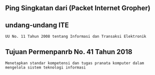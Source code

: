 ## Ping Singkatan dari (Packet Internet Gropher)
## undang-undang ITE
```
UU No. 11 Tahun 2008 tentang Informasi dan Transaksi Elektronik
```

## Tujuan Permenpanrb No. 41 Tahun 2018
```
Menetapkan standar kompetensi dan tugas pranata komputer dalam mengelola sistem teknologi informasi
```
